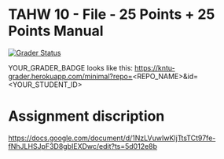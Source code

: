 ﻿# TAHW 10 - File - 25 Points + 25 Points Manual

[![Grader Status](https://kntu-grader.herokuapp.com/minimal?repo=tahw11-file-and-more-amyazdan&id=YOUR_ID)](https://kntu-grader.herokuapp.com/minimal?repo=tahw11-file-and-more-amyazdan&id=YOUR_ID)

YOUR_GRADER_BADGE looks like this: https://kntu-grader.herokuapp.com/minimal?repo=<REPO_NAME>&id=<YOUR_STUDENT_ID>


# Assignment discription


https://docs.google.com/document/d/1NzLVuwIwKIjTtsTCt97fe-fNhJLHSJpF3D8gbIEXDwc/edit?ts=5d012e8b

